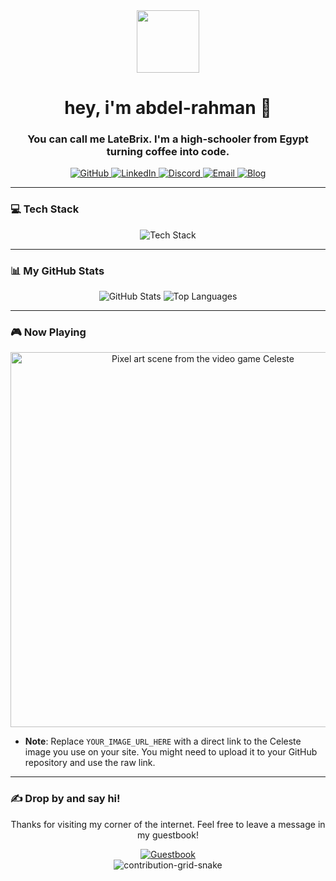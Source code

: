 <div id="header" align="center">
  <img src="https://media.giphy.com/media/v1.Y2lkPTc5MGI3NjExd2J2bWFxYW1pb3Y4cjZ0amN0c2p4amw1djZpcDFucXJvZjRkMm5lZCZlcD12MV9pbnRlcm5hbF9naWZfYnlfaWQmY3Q9Zw/RbDKaczqWovIugyJmW/giphy.gif" width="100"/>
  <h1 align="center">hey, i'm abdel-rahman 👋</h1>
  <h3 align="center">You can call me LateBrix. I'm a high-schooler from Egypt turning coffee into code.</h3>
</div>

<div align="center">
  <a href="https://github.com/LateBrix" target="_blank">
    <img src="https://img.shields.io/badge/GitHub-181717?style=for-the-badge&logo=github&logoColor=white" alt="GitHub"/>
  </a>
  <a href="https://www.linkedin.com/in/abdelrahman-ahmed-a4a34123b/" target="_blank">
    <img src="https://img.shields.io/badge/LinkedIn-0A66C2?style=for-the-badge&logo=linkedin&logoColor=white" alt="LinkedIn"/>
  </a>
  <a href="https://discord.com/users/759898993214816257" target="_blank">
    <img src="https://img.shields.io/badge/Discord-5865F2?style=for-the-badge&logo=discord&logoColor=white" alt="Discord"/>
  </a>
  <a href="mailto:abdelrahman@latebrix.live">
    <img src="https://img.shields.io/badge/Email-D14836?style=for-the-badge&logo=gmail&logoColor=white" alt="Email"/>
  </a>
  <a href="https://blog.latebrix.live" target="_blank">
    <img src="https://img.shields.io/badge/Blog-20232A?style=for-the-badge&logo=ghost&logoColor=white" alt="Blog"/>
  </a>
</div>

---

### 💻 Tech Stack

<div align="center">
  <img src="https://skillicons.dev/icons?i=nextjs,react,tailwind,fastapi,python,docker,git,githubactions,postgres,vscode,figma&perline=6" alt="Tech Stack"/>
</div>

---

### 📊 My GitHub Stats

<div align="center">
  <img src="https://github-readme-stats.vercel.app/api?username=LateBrix&show_icons=true&theme=nord&hide_border=true&border_radius=8&count_private=true" alt="GitHub Stats" />
  <img src="https://github-readme-stats.vercel.app/api/top-langs/?username=LateBrix&layout=compact&theme=nord&hide_border=true&border_radius=8&langs_count=6" alt="Top Languages" />
</div>

---

### 🎮 Now Playing


<p align="center">
  <img src="YOUR_IMAGE_URL_HERE" alt="Pixel art scene from the video game Celeste" width="600"/>
</p>

* **Note**: Replace `YOUR_IMAGE_URL_HERE` with a direct link to the Celeste image you use on your site. You might need to upload it to your GitHub repository and use the raw link.

---

### ✍️ Drop by and say hi!

<div align="center">
  <p>Thanks for visiting my corner of the internet. Feel free to leave a message in my guestbook!</p>
  <a href="https://github.com/LateBrix/guestbook" target="_blank">
    <img src="https://img.shields.io/badge/Sign_My_Guestbook-4ADE80?style=for-the-badge&logo=github&logoColor=black" alt="Guestbook"/>
  </a>
</div>

<div align="center">
  <img src="https://github.com/LateBrix/LateBrix/blob/output/github-contribution-grid-snake.svg" alt="contribution-grid-snake">
</div>
